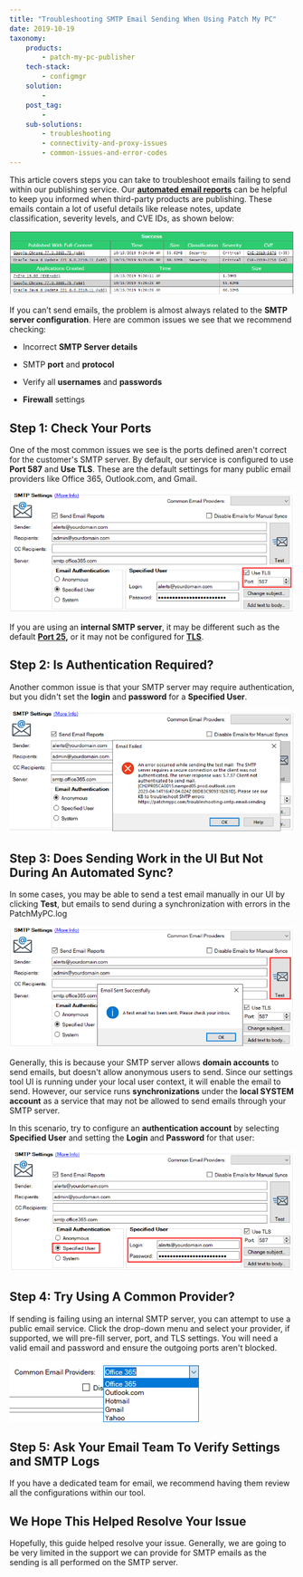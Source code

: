 ```yaml
---
title: "Troubleshooting SMTP Email Sending When Using Patch My PC"
date: 2019-10-19
taxonomy:
    products:
        - patch-my-pc-publisher
    tech-stack:
        - configmgr
    solution:
        - 
    post_tag:
        - 
    sub-solutions:
        - troubleshooting
        - connectivity-and-proxy-issues
        - common-issues-and-error-codes
---
```


This article covers steps you can take to troubleshoot emails failing to send within our publishing service. Our **[automated email reports](/email-alerts-for-newly-published-third-party-products)** can be helpful to keep you informed when third-party products are publishing. These emails contain a lot of useful details like release notes, update classification, severity levels, and CVE IDs, as shown below:

![Patch My PC Email Report from Publishing Service](/_images/SMTP-Email-Example-PatchMyPC.png "Patch My PC Email Report from Publishing Service")

If you can’t send emails, the problem is almost always related to the **SMTP server configuration**. Here are common issues we see that we recommend checking:

- Incorrect **SMTP Server details**

- SMTP **port** and **protocol**

- Verify all **usernames** and **passwords**

- **Firewall** settings

## Step 1: Check Your Ports

One of the most common issues we see is the ports defined aren't correct for the customer's SMTP server. By default, our service is configured to use **Port 587** and **Use TLS**. These are the default settings for many public email providers like Office 365, Outlook.com, and Gmail.

![](/_images/Alerts-18.png)

If you are using an **internal SMTP server**, it may be different such as the default **[Port 25](https://en.wikipedia.org/wiki/Simple_Mail_Transfer_Protocol#Ports),** or it may not be configured for **[TLS](https://en.wikipedia.org/wiki/Simple_Mail_Transfer_Protocol#Security_extensions)**.

## Step 2: Is Authentication Required?

Another common issue is that your SMTP server may require authentication, but you didn't set the **login** and **password** for a **Specified User**.

![](/_images/alerts-19.png)

## Step 3: Does Sending Work in the UI But Not During An Automated Sync?

In some cases, you may be able to send a test email manually in our UI by clicking **Test**, but emails to send during a synchronization with errors in the PatchMyPC.log

![](/_images/alerts-20.png)

Generally, this is because your SMTP server allows **domain accounts** to send emails, but doesn't allow anonymous users to send. Since our settings tool UI is running under your local user context, it will enable the email to send. However, our service runs **synchronizations** under the **local SYSTEM account** as a service that may not be allowed to send emails through your SMTP server.

In this scenario, try to configure an **authentication account** by selecting **Specified User** and setting the **Login** and **Password** for that user:

![](/_images/alerts-21.png)

## Step 4: Try Using A Common Provider?

If sending is failing using an internal SMTP server, you can attempt to use a public email service. Click the drop-down menu and select your provider, if supported, we will pre-fill server, port, and TLS settings. You will need a valid email and password and ensure the outgoing ports aren't blocked.

![Use Common External SMTP Email Service](/_images/SMTP-Common-Email-Providers.png "Use Common External SMTP Email Service")

## Step 5: Ask Your Email Team To Verify Settings and SMTP Logs

If you have a dedicated team for email, we recommend having them review all the configurations within our tool.

## We Hope This Helped Resolve Your Issue

Hopefully, this guide helped resolve your issue. Generally, we are going to be very limited in the support we can provide for SMTP emails as the sending is all performed on the SMTP server.